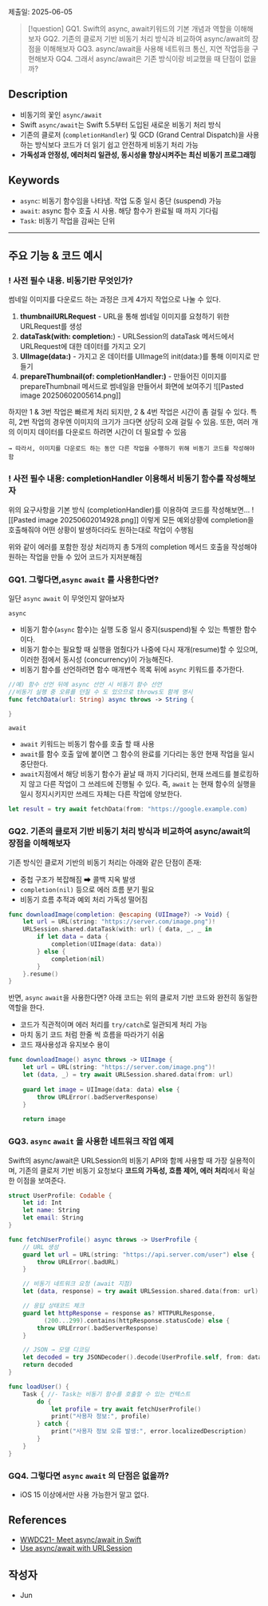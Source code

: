 제출일: 2025-06-05

>[!question]
>GQ1. Swift의 async, await키워드의 기본 개념과 역할을 이해해보자
>GQ2. 기존의 클로저 기반 비동기 처리 방식과 비교하여 async/await의 장점을 이해해보자
>GQ3. async/await을 사용해 네트워크 통신, 지연 작업등을 구현해보자
>GQ4. 그래서 async/await은 기존 방식이랑 비교했을 때 단점이 없을까?

## Description
- 비동기의 꽃인 `async/await`
- Swift `async/await`는 Swift 5.5부터 도입된 새로운 비동기 처리 방식
- 기존의 클로저 (`completionHandler`) 및 GCD (Grand Central Dispatch)을 사용하는 방식보다 코드가 더 읽기 쉽고 안전하게 비동기 처리 가능
- **가독성과 안정성, 에러처리 일관성, 동시성을 향상시켜주는 최신 비동기 프로그래밍**

## Keywords
+ `async`: 비동기 함수임을 나타냄. 작업 도중 일시 중단 (suspend) 가능
+ `await`: async 함수 호출 시 사용. 해당 함수가 완료될 때 까지 기다림
+ `Task`: 비동기 작업을 감싸는 단위

 ---
## 주요 기능 & 코드 예시

### ! 사전 필수 내용. 비동기란 무엇인가?
썸네일 이미지를 다운로드 하는 과정은 크게 4가지 작업으로 나눌 수 있다.
1. **thumbnailURLRequest** - URL을 통해 썸네일 이미지를 요청하기 위한 URLRequest를 생성
2.  **dataTask(with: completion:**) - URLSession의 dataTask 메서드에서 URLRequest에 대한 데이터를 가지고 오기
3. **UIImage(data:)** - 가지고 온 데이터를 UIImage의 init(data:)를 통해 이미지로 만들기
4. **prepareThumbnail(of: completionHandler:)** - 만들어진 이미지를 prepareThumbnail 메서드로 썸네일을 만들어서 화면에 보여주기
![[Pasted image 20250602005614.png]]

하지만 1 & 3번 작업은 빠르게 처리 되지만, 2 & 4번 작업은 시간이 좀 걸릴 수 있다. 특히, 2번 작업의 경우엔 이미지의 크기가 크다면 상당히 오래 걸릴 수 있음. 또한, 여러 개의 이미지 데이터를 다운로드 하려면 시간이 더 필요할 수 있음

	→ 따라서, 이미지를 다운로드 하는 동안 다른 작업을 수행하기 위해 비동기 코드를 작성해야함


### ! 사전 필수 내용:  completionHandler 이용해서 비동기 함수를 작성해보자
위의 요구사항을 기본 방식 (completionHandler)를 이용하여 코드를 작성해보면...
![[Pasted image 20250602014928.png]]
이렇게 모든 예외상황에 completion을 호출해줘야 어떤 상황이 발생하더라도 원하는대로 작업이 수행됨

위와 같이 에러를 포함한 정상 처리까지 총 5개의 completion 메서드 호출을 작성해야 원하는 작업을 만들 수 있어 코드가 지저분해짐

### GQ1. 그렇다면,`async` `await` 를 사용한다면?

일단 `async` `await` 이 무엇인지 알아보자

`async`
- 비동기 함수(`async` 함수)는 실행 도중 일시 중지(suspend)될 수 있는 특별한 함수이다.
- 비동기 함수는 필요할 때 실행을 멈췄다가 나중에 다시 재개(resume)할 수 있으며, 이러한 점에서 동시성 (concurrency)이 가능해진다.
- 비동기 함수를 선언하려면 함수 매개변수 목록 뒤에 `async` 키워드를 추가한다.
```swift
//예) 함수 선언 뒤에 async 선언 시 비동기 함수 선언
//비동기 실행 중 오류를 던질 수 도 있으므로 throws도 함께 명시
func fetchData(url: String) async throws -> String {

}
```

`await`
- `await` 키워드는 비동기 함수를 호출 할 때 사용
- `await`를 함수 호출 앞에 붙이면 그 함수의 완료를 기다리는 동안 현재 작업을 일시 중단한다.
- `await`지점에서 해당 비동기 함수가 끝날 때 까지 기다리되, 현재 쓰레드를 블로킹하지 않고 다른 작업이 그 쓰레드에 진행될 수 있다. 즉, `await` 는 현재 함수의 실행을 일시 정지시키지만 쓰레드 자체는 다른 작업에 양보한다.
```swift
let result = try await fetchData(from: "https://google.example.com)
```

### GQ2. 기존의 클로저 기반 비동기 처리 방식과 비교하여 async/await의 장점을 이해해보자
기존 방식인 클로저 기반의 비동기 처리는 아래와 같은 단점이 존재:
- 중첩 구조가 복잡해짐 ➡ 콜백 지옥 발생
- `completion(nil)` 등으로 에러 흐름 분기 필요
- 비동기 흐름 추적과 예외 처리 가독성 떨어짐
```swift
func downloadImage(completion: @escaping (UIImage?) -> Void) {
    let url = URL(string: "https://server.com/image.png")!
    URLSession.shared.dataTask(with: url) { data, _, _ in
        if let data = data {
            completion(UIImage(data: data))
        } else {
            completion(nil)
        }
    }.resume()
}
```

반면, `async` `await`을 사용한다면?
아래 코드는 위의 클로저 기반 코드와 완전히 동일한 역할을 한다.
- 코드가 직관적이며 에러 처리를 `try/catch`로 일관되게 처리 가능
- 마치 동기 코드 처럼 한줄 씩 흐름을 따라가기 쉬움
- 코드 재사용성과 유지보수 용이
```swift
func downloadImage() async throws -> UIImage {
    let url = URL(string: "https://server.com/image.png")!
    let (data, _) = try await URLSession.shared.data(from: url)
    
    guard let image = UIImage(data: data) else {
        throw URLError(.badServerResponse)
    }
    
    return image
```

### GQ3. `async` `await` 을 사용한 네트워크 작업 예제
Swift의 async/await은 URLSession의 비동기 API와 함께 사용할 때 가장 실용적이며, 기존의 클로저 기반 비동기 요청보다 **코드의 가독성, 흐름 제어, 에러 처리**에서 확실한 이점을 보여준다.
```swift
struct UserProfile: Codable {
    let id: Int
    let name: String
    let email: String
}

func fetchUserProfile() async throws -> UserProfile {
    // URL 생성
    guard let url = URL(string: "https://api.server.com/user") else {
        throw URLError(.badURL)
    }

    // 비동기 네트워크 요청 (await 지점)
    let (data, response) = try await URLSession.shared.data(from: url)

    // 응답 상태코드 체크
    guard let httpResponse = response as? HTTPURLResponse,
          (200...299).contains(httpResponse.statusCode) else {
        throw URLError(.badServerResponse)
    }

    // JSON → 모델 디코딩
    let decoded = try JSONDecoder().decode(UserProfile.self, from: data)
    return decoded
}

func loadUser() {
    Task { //- Task는 비동기 함수를 호출할 수 있는 컨텍스트
        do {
            let profile = try await fetchUserProfile()
            print("사용자 정보:", profile)
        } catch {
            print("사용자 정보 오류 발생:", error.localizedDescription)
        }
    }
}
```


### GQ4. 그렇다면 `async` `await` 의 단점은 없을까?
- iOS 15 이상에서만 사용 가능한거 말고 없다.


## References
- [WWDC21- Meet async/await in Swift](https://developer.apple.com/kr/videos/play/wwdc2021/10132)
- [Use async/await with URLSession](https://developer.apple.com/kr/videos/play/wwdc2021/10095)

## 작성자
- Jun